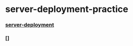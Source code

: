 # server-deployment-practice


### [server-deployment](https://server-deployment-practice-repo.onrender.com/)

### []
